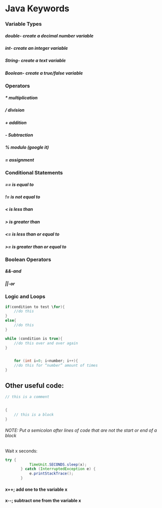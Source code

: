 # Java Keywords  
### Variable Types  
##### double- create a decimal number variable  
##### int- create an integer variable  
##### String- create a text variable  
##### Boolean- create a true/false variable  
  
### Operators  
##### *   multiplication  
##### /   division  
##### +   addition  
##### -   Subtraction  
##### %   modulo (google it)  
##### =   assignment  
  
### Conditional Statements
##### == is equal to
##### != is not equal to
##### < is less than
##### \> is greater than
##### <= is less than or equal to
##### \>= is greater than or equal to

### Boolean Operators
##### &&-and
##### ||-or

### Logic and Loops
```java
if(condition to test \for){
	//do this
}
else{
	//do this
}

while (condition is true){
	//do this over and over again
}


    for (int i=0; i<number; i++){
	//do this for “number” amount of times
}
```
## Other useful code:
```java
// this is a comment


{
    // this is a block
}
```
###### NOTE: Put a semicolon after lines of code that are not the start or end of a block

Wait x seconds:
``` java
try {
           TimeUnit.SECONDS.sleep(x);
       } catch (InterruptedException e) {
           e.printStackTrace();
       }
```

#### x++;   add one to the variable x
#### x--; subtract one from the variable x

